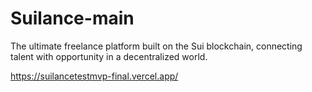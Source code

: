 # Suilance-main
The ultimate freelance platform built on the Sui blockchain, connecting talent with opportunity in a decentralized world.

https://suilancetestmvp-final.vercel.app/
